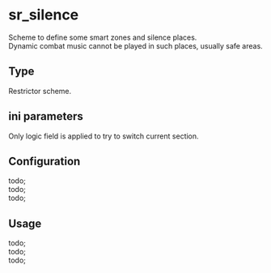 # sr_silence

Scheme to define some smart zones and silence places. <br/>
Dynamic combat music cannot be played in such places, usually safe areas.

## Type

Restrictor scheme.

## ini parameters

Only logic field is applied to try to switch current section.

## Configuration

todo; <br/>
todo; <br/>
todo; <br/>

## Usage

todo; <br/>
todo; <br/>
todo; <br/>
